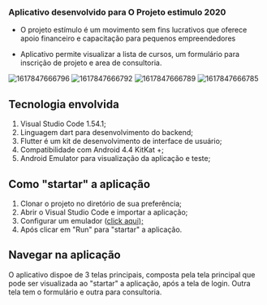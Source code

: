 ### Aplicativo desenvolvido para O Projeto estimulo 2020

- O projeto estímulo é um movimento sem fins lucrativos que oferece apoio financeiro e capacitação para pequenos empreendedores

- Aplicativo permite visualizar a lista de cursos, um formulário para inscrição de projeto e area de consultoria.

![1617847666796](https://user-images.githubusercontent.com/67280323/113958290-32354400-97f7-11eb-9dae-02dbe7b4acf5.jpg)
![1617847666792](https://user-images.githubusercontent.com/67280323/113958357-555ff380-97f7-11eb-95d5-483da87bff77.jpg)
![1617847666789](https://user-images.githubusercontent.com/67280323/113958501-9821cb80-97f7-11eb-8a15-48ed6388780c.jpg)
![1617847666785](https://user-images.githubusercontent.com/67280323/113958517-9eb04300-97f7-11eb-8aa9-c12bcb5f268a.jpg)



## Tecnologia envolvida

1. Visual Studio Code 1.54.1;
1. Linguagem dart para desenvolvimento do backend;
1. Flutter é um kit de desenvolvimento de interface de usuário;
1. Compatibilidade com Android 4.4 KitKat +;
1. Android Emulator para visualização da aplicação e teste;




## Como "startar" a aplicação
1. Clonar o projeto no diretório de sua preferência;
1. Abrir o Visual Studio Code e importar a aplicação;
1. Configurar um emulador ([click aqui);](https://developer.android.com/studio/run/emulator?hl=pt-br "click aqui")
1. Após clicar em "Run" para "startar" a aplicação.

## Navegar na aplicação
O aplicativo dispoe de 3 telas principais, composta pela tela principal que pode ser visualizada ao "startar" a aplicação, após a tela de login. Outra tela tem o formulário e outra para consultoria.
